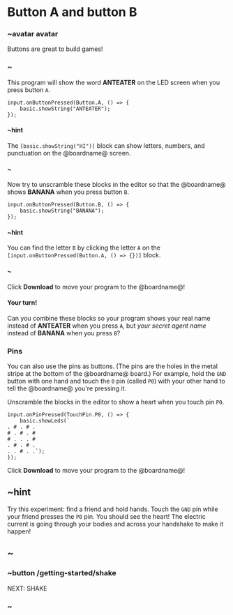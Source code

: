 # Button A and button B

### ~avatar avatar

Buttons are great to build games!

### ~

This program will show the word **ANTEATER** on the LED
screen when you press button `A`.

```blocks
input.onButtonPressed(Button.A, () => {
    basic.showString("ANTEATER");
});
```

#### ~hint

The `[basic.showString("HI")]` block can show letters, numbers, and punctuation
on the @boardname@ screen.

#### ~

Now try to unscramble these blocks in the editor so that the @boardname@
shows **BANANA** when you press button `B`.

```shuffle
input.onButtonPressed(Button.B, () => {
    basic.showString("BANANA");
});
```
#### ~hint

You can find the letter `B` by clicking the letter `A` on the
`[input.onButtonPressed(Button.A, () => {})]` block.

#### ~

Click **Download** to move your program to the @boardname@!

#### Your turn!

Can you combine these blocks so your program shows your real name
instead of **ANTEATER** when you press `A`, but _your secret agent
name_ instead of **BANANA** when you press `B`?

### Pins

You can also use the pins as buttons.  (The pins are the holes in the
metal stripe at the bottom of the @boardname@ board.)  For example, hold
the ``GND`` button with one hand and touch the ``0`` pin (called
``P0``) with your other hand to tell the @boardname@ you're pressing it.

Unscramble the blocks in the editor to show a heart when you touch
pin ``P0``.

```shuffle
input.onPinPressed(TouchPin.P0, () => {
    basic.showLeds(`
. # . # .
# . # . #
# . . . #
. # . # .
. . # . .`);
});
```
Click **Download** to move your program to the @boardname@!

## ~hint

Try this experiment: find a friend and hold hands. Touch the ``GND``
pin while your friend presses the ``P0`` pin. You should see the
heart! The electric current is going through your bodies and across
your handshake to make it happen!

## ~

### ~button /getting-started/shake
NEXT: SHAKE
### ~